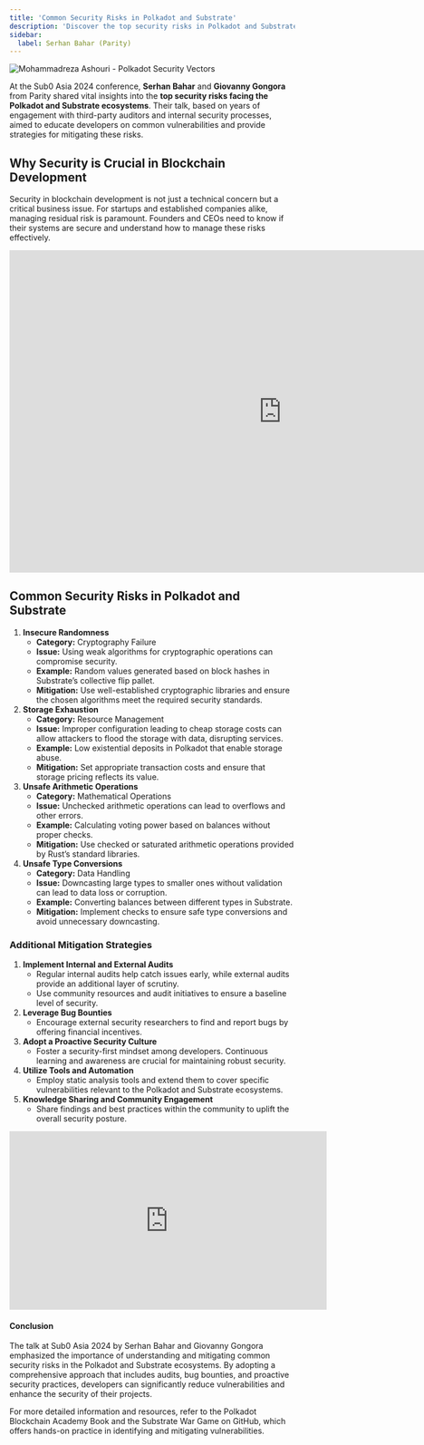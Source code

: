 ```yaml
---
title: 'Common Security Risks in Polkadot and Substrate'
description: 'Discover the top security risks in Polkadot and Substrate from Sub0 Asia 2024, along with key strategies to enhance blockchain security.'
sidebar:
  label: Serhan Bahar (Parity)
---
```


![Mohammadreza Ashouri - Polkadot Security Vectors](/src/assets/sub0-2024/mohammadreza-sub0.webp)

At the Sub0 Asia 2024 conference, **Serhan Bahar** and **Giovanny Gongora** from Parity shared vital insights into the **top security risks facing the Polkadot and Substrate ecosystems**. Their talk, based on years of engagement with third-party auditors and internal security processes, aimed to educate developers on common vulnerabilities and provide strategies for mitigating these risks.

## Why Security is Crucial in Blockchain Development
Security in blockchain development is not just a technical concern but a critical business issue. For startups and established companies alike, managing residual risk is paramount. Founders and CEOs need to know if their systems are secure and understand how to manage these risks effectively.

<iframe allowfullscreen="true" frameborder="0" height="569" mozallowfullscreen="true" src="https://docs.google.com/presentation/d/e/2PACX-1vTaP7eC1fmtymQbJI43F2KxWgY-Cx0Yy4MRsXRVTZC_5W3Tv3_NKsXtUgS-T55Quh_sTtsyJcyms0Xo/embed?start=false&loop=false&delayms=60000" webkitallowfullscreen="true" width="960"></iframe>

## Common Security Risks in Polkadot and Substrate

1. **Insecure Randomness**
    - **Category:** Cryptography Failure
    - **Issue:** Using weak algorithms for cryptographic operations can compromise security.
    - **Example:** Random values generated based on block hashes in Substrate’s collective flip pallet.
    - **Mitigation:** Use well-established cryptographic libraries and ensure the chosen algorithms meet the required security standards.
2. **Storage Exhaustion**
    - **Category:** Resource Management
    - **Issue:** Improper configuration leading to cheap storage costs can allow attackers to flood the storage with data, disrupting services.
    - **Example:** Low existential deposits in Polkadot that enable storage abuse.
    - **Mitigation:** Set appropriate transaction costs and ensure that storage pricing reflects its value.
3. **Unsafe Arithmetic Operations**
    - **Category:** Mathematical Operations
    - **Issue:** Unchecked arithmetic operations can lead to overflows and other errors.
    - **Example:** Calculating voting power based on balances without proper checks.
    - **Mitigation:** Use checked or saturated arithmetic operations provided by Rust’s standard libraries.
4. **Unsafe Type Conversions**
    - **Category:** Data Handling
    - **Issue:** Downcasting large types to smaller ones without validation can lead to data loss or corruption.
    - **Example:** Converting balances between different types in Substrate.
    - **Mitigation:** Implement checks to ensure safe type conversions and avoid unnecessary downcasting.

### Additional Mitigation Strategies
1. **Implement Internal and External Audits**
    - Regular internal audits help catch issues early, while external audits provide an additional layer of scrutiny.
    - Use community resources and audit initiatives to ensure a baseline level of security.
2. **Leverage Bug Bounties**
    - Encourage external security researchers to find and report bugs by offering financial incentives.
3. **Adopt a Proactive Security Culture**
    - Foster a security-first mindset among developers. Continuous learning and awareness are crucial for maintaining robust security.
4. **Utilize Tools and Automation**
    - Employ static analysis tools and extend them to cover specific vulnerabilities relevant to the Polkadot and Substrate ecosystems.
5. **Knowledge Sharing and Community Engagement**
    - Share findings and best practices within the community to uplift the overall security posture.

<iframe allow="accelerometer; autoplay; clipboard-write; encrypted-media; gyroscope; picture-in-picture; web-share" allowfullscreen="" frameborder="0" height="315" referrerpolicy="strict-origin-when-cross-origin" src="https://www.youtube.com/embed/OSU9PE0FLUc?si=cDxZPdTI4wQ1E_ER" title="YouTube video player" width="560"></iframe>

#### Conclusion
The talk at Sub0 Asia 2024 by Serhan Bahar and Giovanny Gongora emphasized the importance of understanding and mitigating common security risks in the Polkadot and Substrate ecosystems. By adopting a comprehensive approach that includes audits, bug bounties, and proactive security practices, developers can significantly reduce vulnerabilities and enhance the security of their projects.

For more detailed information and resources, refer to the Polkadot Blockchain Academy Book and the Substrate War Game on GitHub, which offers hands-on practice in identifying and mitigating vulnerabilities.